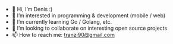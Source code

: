 - 👋 Hi, I’m Denis :)
- 👀 I’m interested in programming & development (mobile / web)
- 🌱 I’m currently learning Go / Golang, etc. 
- 💞️ I’m looking to collaborate on interesting open source projects
- 📫 How to reach me: tranzi90@gmail.com

<!---
tranzi90/tranzi90 is a ✨ special ✨ repository because its `README.md` (this file) appears on your GitHub profile.
You can click the Preview link to take a look at your changes.
--->

